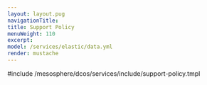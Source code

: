 ```yaml
---
layout: layout.pug
navigationTitle:
title: Support Policy
menuWeight: 110
excerpt:
model: /services/elastic/data.yml
render: mustache
---
```


#include /mesosphere/dcos/services/include/support-policy.tmpl

